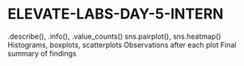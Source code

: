 # ELEVATE-LABS-DAY-5-INTERN
.describe(), .info(), .value_counts()  sns.pairplot(), sns.heatmap()  Histograms, boxplots, scatterplots  Observations after each plot  Final summary of findings
